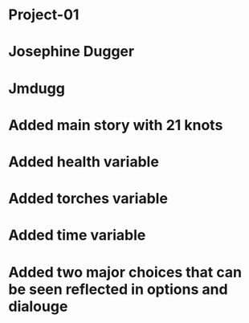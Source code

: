 # Project-01

# Josephine Dugger

# Jmdugg

# Added main story with 21 knots 
# Added health variable
# Added torches variable
# Added time variable
# Added two major choices that can be seen reflected in options and dialouge
